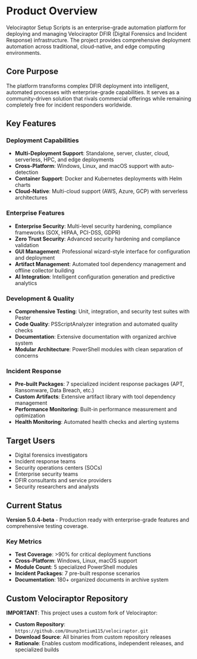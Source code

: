 # Product Overview

Velociraptor Setup Scripts is an enterprise-grade automation platform for deploying and managing Velociraptor DFIR (Digital Forensics and Incident Response) infrastructure. The project provides comprehensive deployment automation across traditional, cloud-native, and edge computing environments.

## Core Purpose

The platform transforms complex DFIR deployment into intelligent, automated processes with enterprise-grade capabilities. It serves as a community-driven solution that rivals commercial offerings while remaining completely free for incident responders worldwide.

## Key Features

### Deployment Capabilities
- **Multi-Deployment Support**: Standalone, server, cluster, cloud, serverless, HPC, and edge deployments
- **Cross-Platform**: Windows, Linux, and macOS support with auto-detection
- **Container Support**: Docker and Kubernetes deployments with Helm charts
- **Cloud-Native**: Multi-cloud support (AWS, Azure, GCP) with serverless architectures

### Enterprise Features
- **Enterprise Security**: Multi-level security hardening, compliance frameworks (SOX, HIPAA, PCI-DSS, GDPR)
- **Zero Trust Security**: Advanced security hardening and compliance validation
- **GUI Management**: Professional wizard-style interface for configuration and deployment
- **Artifact Management**: Automated tool dependency management and offline collector building
- **AI Integration**: Intelligent configuration generation and predictive analytics

### Development & Quality
- **Comprehensive Testing**: Unit, integration, and security test suites with Pester
- **Code Quality**: PSScriptAnalyzer integration and automated quality checks
- **Documentation**: Extensive documentation with organized archive system
- **Modular Architecture**: PowerShell modules with clean separation of concerns

### Incident Response
- **Pre-built Packages**: 7 specialized incident response packages (APT, Ransomware, Data Breach, etc.)
- **Custom Artifacts**: Extensive artifact library with tool dependency management
- **Performance Monitoring**: Built-in performance measurement and optimization
- **Health Monitoring**: Automated health checks and alerting systems

## Target Users

- Digital forensics investigators
- Incident response teams
- Security operations centers (SOCs)
- Enterprise security teams
- DFIR consultants and service providers
- Security researchers and analysts

## Current Status

**Version 5.0.4-beta** - Production ready with enterprise-grade features and comprehensive testing coverage.

### Key Metrics
- **Test Coverage**: >90% for critical deployment functions
- **Cross-Platform**: Windows, Linux, macOS support
- **Module Count**: 5 specialized PowerShell modules
- **Incident Packages**: 7 pre-built response scenarios
- **Documentation**: 180+ organized documents in archive system

## Custom Velociraptor Repository

**IMPORTANT**: This project uses a custom fork of Velociraptor:
- **Custom Repository**: `https://github.com/Ununp3ntium115/velociraptor.git`
- **Download Source**: All binaries from custom repository releases
- **Rationale**: Enables custom modifications, independent releases, and specialized builds